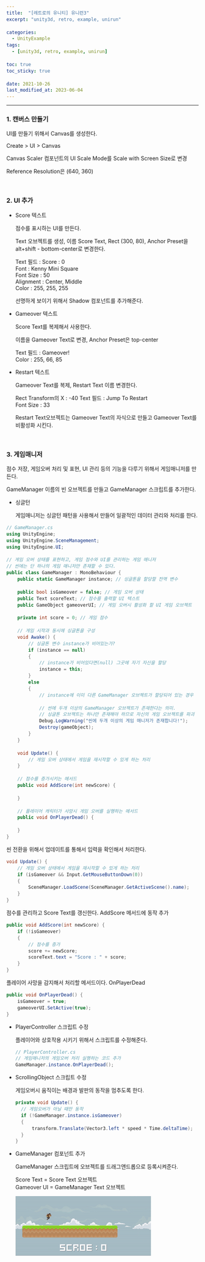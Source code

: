 ```yaml
---
title:  "[레트로의 유니티] 유니런3"
excerpt: "unity3d, retro, example, unirun"

categories:
  - UnityExample
tags:
  - [unity3d, retro, example, unirun]

toc: true
toc_sticky: true
 
date: 2021-10-26 
last_modified_at: 2023-06-04
---  
```


***

### 1. 캔버스 만들기  

UI를 만들기 위해서 Canvas를 생성한다.  

Create > UI > Canvas  

Canvas Scaler 컴포넌트의 UI Scale Mode를 Scale with Screen Size로 변경

Reference Resolution은 (640, 360)  

<br/>

### 2. UI 추가

* Score 텍스트  

  점수를 표시하는 UI를 만든다.  

  Text 오브젝트를 생성, 이름 Score Text, Rect (300, 80), Anchor Preset을 alt+shift - bottom-center로 변경한다.  

  Text 필드 : Score : 0  
  Font : Kenny Mini Square  
  Font Size : 50  
  Alignment : Center, Middle  
  Color : 255, 255, 255  

  선명하게 보이기 위해서 Shadow 컴포넌트를 추가해준다.  

* Gameover 텍스트  

  Score Text를 복제해서 사용한다.  

  이름을 Gameover Text로 변경, Anchor Preset은 top-center  

  Text 필드 : Gameover!  
  Color : 255, 66, 85   

* Restart 텍스트  

  Gameover Text를 복제, Restart Text 이름 변경한다.  
  
  Rect Transform의 X : -40
  Text 필드 : Jump To Restart  
  Font Size : 33

  Restart Text오브젝트는 Gameover Text의 자식으로 만들고 Gameover Text를 비활성화 시킨다.  

<br/>

### 3. 게임매니저  

점수 저장, 게임오버 처리 및 표현, UI 관리 등의 기능을 다루기 위해서 게임매니저를 만든다.  

GameManager 이름의 빈 오브젝트를 만들고 GameManager 스크립트를 추가한다.  


* 싱글턴  
  
  게임매니저는 싱글턴 패턴을 사용해서 만들어 일괄적인 데이터 관리와 처리를 한다.  


```c#
// GameManager.cs  
using UnityEngine;
using UnityEngine.SceneManagement;
using UnityEngine.UI;

// 게임 오버 상태를 표현하고, 게임 점수와 UI를 관리하는 게임 매니저
// 씬에는 단 하나의 게임 매니저만 존재할 수 있다.
public class GameManager : MonoBehaviour {
    public static GameManager instance; // 싱글톤을 할당할 전역 변수

    public bool isGameover = false; // 게임 오버 상태
    public Text scoreText; // 점수를 출력할 UI 텍스트
    public GameObject gameoverUI; // 게임 오버시 활성화 할 UI 게임 오브젝트

    private int score = 0; // 게임 점수

    // 게임 시작과 동시에 싱글톤을 구성
    void Awake() {
        // 싱글톤 변수 instance가 비어있는가?
        if (instance == null)
        {
            // instance가 비어있다면(null) 그곳에 자기 자신을 할당
            instance = this;
        }
        else
        {
            // instance에 이미 다른 GameManager 오브젝트가 할당되어 있는 경우

            // 씬에 두개 이상의 GameManager 오브젝트가 존재한다는 의미.
            // 싱글톤 오브젝트는 하나만 존재해야 하므로 자신의 게임 오브젝트를 파괴
            Debug.LogWarning("씬에 두개 이상의 게임 매니저가 존재합니다!");
            Destroy(gameObject);
        }
    }

    void Update() {
        // 게임 오버 상태에서 게임을 재시작할 수 있게 하는 처리
    }

    // 점수를 증가시키는 메서드
    public void AddScore(int newScore) {
        
    }

    // 플레이어 캐릭터가 사망시 게임 오버를 실행하는 메서드
    public void OnPlayerDead() {
        
    }
}
```

씬 전환을 위해서 업데이트를 통해서 입력을 확인해서 처리한다.  

```c#
void Update() {
    // 게임 오버 상태에서 게임을 재시작할 수 있게 하는 처리
    if (isGameover && Input.GetMouseButtonDown(0))
    {
        SceneManager.LoadScene(SceneManager.GetActiveScene().name);
    }
}
```

점수를 관리하고 Score Text를 갱신한다. AddScore 메서드에 동작 추가  

```c#
public void AddScore(int newScore) {
    if (!isGameover)
    {
        // 점수를 증가
        score += newScore;
        scoreText.text = "Score : " + score;
    }
}
```

플레이어 사망을 감지해서 처리할 메서드이다. OnPlayerDead  

```c#
public void OnPlayerDead() {
    isGameover = true;
    gameoverUI.SetActive(true);
}
```

* PlayerController 스크립트 수정  

  플레이어와 상호작용 시키기 위해서 스크립트를 수정해준다.  

  ```c#
  // PlayerController.cs
  // 게임매니저의 게임오버 처리 실행하는 코드 추가
  GameManager.instance.OnPlayerDead();
  ```

* ScrollingObject 스크립트 수정  

  게임오버시 움직이는 배경과 발판의 동작을 멈추도록 한다.  

  ```c#
  private void Update() {
    // 게임오버가 아닐 때만 동작
    if (!GameManager.instance.isGameover)
    {
        transform.Translate(Vector3.left * speed * Time.deltaTime);
    }
  }
  ```

* GameManager 컴포넌트 추가  

  GameManager 스크립트에 오브젝트를 드래그앤드롭으로 등록시켜준다.  

  Score Text = Score Text 오브젝트  
  Gameover UI = GameManager Text 오브젝트  

  ![play_score_ui](/assets/images/posting/20211026/play_score_ui.gif)